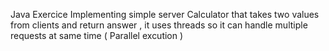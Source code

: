 Java Exercice 
Implementing simple server Calculator that takes two values from clients and return answer , 
it uses threads so it can handle multiple requests at same time ( Parallel excution )
